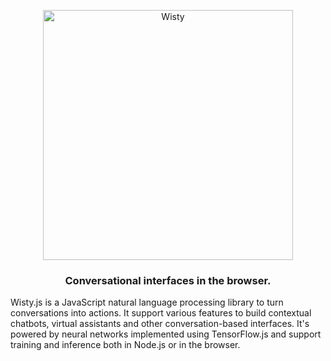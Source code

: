 <p align='center'>
    <img src="../master/assets/logo-large.png?raw=true" alt="Wisty" width="400"/>
</p>

<h3 align='center'>
    Conversational interfaces in the browser.
</h3>

Wisty.js is a JavaScript natural language processing library to turn conversations into actions.
It support various features to build contextual chatbots, virtual assistants and other conversation-based interfaces.
It's powered by neural networks implemented using TensorFlow.js and support training and inference both in Node.js or in the browser.

